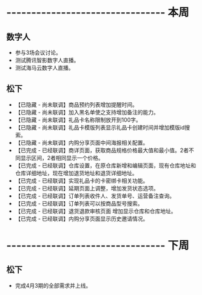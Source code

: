 # -------------------------------- 本周

## 数字人
* 参与3场会议讨论。
* 测试腾讯智影数字人直播。
* 测试海马云数字人直播。

## 松下
* 【已隐藏 - 尚未联调】商品预约列表增加提醒时间。
* 【已隐藏 - 尚未联调】加入黑名单使之支持增加备注的能力。
* 【已隐藏 - 尚未联调】礼品卡名称限制放开到100字。
* 【已隐藏 - 尚未联调】礼品卡模版列表显示礼品卡创建时间并增加模版id搜索。
* 【已隐藏 - 尚未联调】内购分享页面中间海报相关配置。
* 【已完成 - 已经联调】商详页面，获取商品规格价格最大值和最小值。2者不同显示区间，2者相同显示一个价格。
* 【已完成 - 已经联调】仓库设置，在原仓库新增和编辑页面，现有仓库地址和仓库详细地址，现在增加退货地址和退货详细地址。
* 【已完成 - 已经联调】实现礼品卡的卡密绑卡相关功能。
* 【已完成 - 已经联调】延期页面上调整，增加发货状态选项。
* 【已完成 - 已经联调】订单列表收件人、发货单号、运营备注查询。
* 【已完成 - 已经联调】订单列表可以按商品型号搜索。
* 【已完成 - 已经联调】退货退款审核页面 增加显示仓库和仓库地址。
* 【已完成 - 已经联调】内购分享页面显示历史邀请情况。

# -------------------------------- 下周

## 松下
* 完成4月3期的全部需求并上线。
